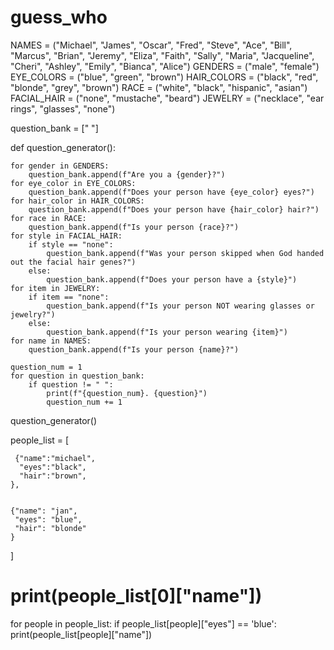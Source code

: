 # guess_who
NAMES = ("Michael", "James", "Oscar", "Fred", "Steve", "Ace", "Bill", "Marcus", "Brian", "Jeremy",
         "Eliza", "Faith", "Sally", "Maria", "Jacqueline", "Cheri", "Ashley", "Emily", "Bianca", "Alice")
GENDERS = ("male", "female")
EYE_COLORS = ("blue", "green", "brown")
HAIR_COLORS = ("black", "red", "blonde", "grey", "brown")
RACE = ("white", "black", "hispanic", "asian")
FACIAL_HAIR = ("none", "mustache", "beard")
JEWELRY = ("necklace", "ear rings", "glasses", "none")


question_bank = [" "]

def question_generator():

    for gender in GENDERS:
        question_bank.append(f"Are you a {gender}?")
    for eye_color in EYE_COLORS:
        question_bank.append(f"Does your person have {eye_color} eyes?")
    for hair_color in HAIR_COLORS:
        question_bank.append(f"Does your person have {hair_color} hair?")
    for race in RACE:
        question_bank.append(f"Is your person {race}?")
    for style in FACIAL_HAIR:
        if style == "none":
            question_bank.append(f"Was your person skipped when God handed out the facial hair genes?")
        else:
            question_bank.append(f"Does your person have a {style}")
    for item in JEWELRY:
        if item == "none":
            question_bank.append(f"Is your person NOT wearing glasses or jewelry?")
        else:
            question_bank.append(f"Is your person wearing {item}")
    for name in NAMES:
        question_bank.append(f"Is your person {name}?")

    question_num = 1
    for question in question_bank:
        if question != " ":
            print(f"{question_num}. {question}")
            question_num += 1



question_generator()

people_list = [

     {"name":"michael",
      "eyes":"black",
      "hair":"brown",
    },


    {"name": "jan",
     "eyes": "blue",
     "hair": "blonde"
    }

]
# print(people_list[0]["name"])


for people in people_list:
    if people_list[people]["eyes"] == 'blue':
        print(people_list[people]["name"])
